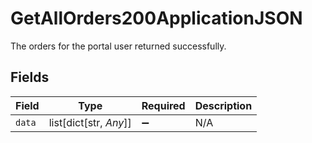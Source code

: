 # GetAllOrders200ApplicationJSON

The orders for the portal user returned successfully.


## Fields

| Field                  | Type                   | Required               | Description            |
| ---------------------- | ---------------------- | ---------------------- | ---------------------- |
| `data`                 | list[dict[str, *Any*]] | :heavy_minus_sign:     | N/A                    |